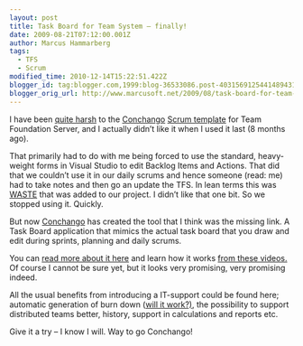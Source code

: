```yaml
---
layout: post
title: Task Board for Team System – finally!
date: 2009-08-21T07:12:00.001Z
author: Marcus Hammarberg
tags:
  - TFS
  - Scrum
modified_time: 2010-12-14T15:22:51.422Z
blogger_id: tag:blogger.com,1999:blog-36533086.post-4031569125441489431
blogger_orig_url: http://www.marcusoft.net/2009/08/task-board-for-team-system-finally.html
---
```



I have been <a
href="http://www.marcusoft.net/2008/03/short-conchango-scrum-tfs-template.html"
target="_blank">quite harsh</a> to the
<a href="http://www.conchango.com/" target="_blank">Conchango</a>
<a href="http://scrumforteamsystem.com/en/" target="_blank">Scrum
template</a> for Team Foundation Server, and I actually didn’t like it
when I used it last (8 months ago).

That primarily had to do with me being forced to use the standard,
heavy-weight forms in Visual Studio to edit Backlog Items and Actions.
That did that we couldn’t use it in our daily scrums and hence someone
(read: me) had to take notes and then go an update the TFS. In lean
terms this was <a
href="http://en.wikipedia.org/wiki/Lean_software_development#Eliminate_waste"
target="_blank">WASTE</a> that was added to our project. I didn’t like
that one bit. So we stopped using it. Quickly.

But now
<a href="http://www.conchango.com/" target="_blank">Conchango</a> has
created the tool that I think was the missing link. A Task Board
application that mimics the actual task board that you draw and edit
during sprints, planning and daily scrums.

You can
<a href="http://scrumforteamsystem.com/en/TaskBoard/default.aspx"
target="_blank">read more about it here</a> and learn how it works
<a href="http://scrumforteamsystem.com/en/TaskBoard/WebCasts.aspx"
target="_blank">from these videos.</a> Of course I cannot be sure yet,
but it looks very promising, very promising indeed.

All the usual benefits from introducing a IT-support could be found
here; automatic generation of burn down (<a
href="http://www.marcusoft.net/2008/03/conchango-burndown-char-not-showing.html"
target="_blank">will it work?)</a>, the possibility to support
distributed teams better, history, support in calculations and reports
etc.

Give it a try – I know I will. Way to go Conchango!
